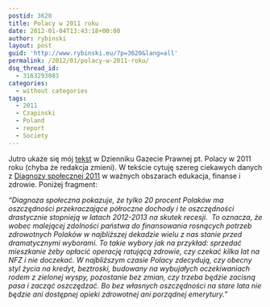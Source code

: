 ```yaml
---
postid: 3620
title: Polacy w 2011 roku
date: 2012-01-04T13:43:18+00:00
author: rybinski
layout: post
guid: 'http://www.rybinski.eu/?p=3620&lang=all'
permalink: /2012/01/polacy-w-2011-roku/
dsq_thread_id:
  - 3163293083
categories:
  - without categories
tags:
  - 2011
  - Czapinski
  - Poland
  - report
  - Society
---
```

Jutro ukaże się mój [tekst](http://forsal.pl/artykuly/581773,rybinski_w_ubieglym_roku_po_raz_ostatni_na_dlugo_moglismy_byc_tak_optymistyczni.html) w Dzienniku Gazecie Prawnej pt. Polacy w 2011 roku (chyba że redakcja zmieni). W tekście cytuję szereg ciekawych danych z [Diagnozy społecznej 2011](http://resources.rybinski.eu/resources/viewResource:619f2b84-36d1-11e1-9f7b-001b24eff4d8) w ważnych obszarach edukacja, finanse i zdrowie. Poniżej fragment:

_“Diagnoza społeczna pokazuje, że tylko 20 procent Polaków ma oszczędności przekraczające półroczne dochody i te oszczędności drastycznie stopnieją w latach 2012-2013 na skutek recesji.  To oznacza, że wobec malejącej zdolności państwa do finansowania rosnących potrzeb zdrowotnych Polaków w najbliższej dekadzie wielu z nas stanie przed dramatycznymi wyborami. To takie wybory jak na przykład: sprzedać mieszkanie żeby opłacić operację ratującą zdrowie, czy czekać kilka lat na NFZ i nie doczekać. W najbliższym czasie Polacy zdecydują, czy obecny styl życia na kredyt, beztroski, budowany na wybujałych oczekiwaniach rodem z zielonej wyspy, pozostanie bez zmian, czy trzeba będzie zacisną pasa i zacząć oszczędzać. Bo bez własnych oszczędności na stare lata nie będzie ani dostępnej opieki zdrowotnej ani porządnej emerytury.”_

